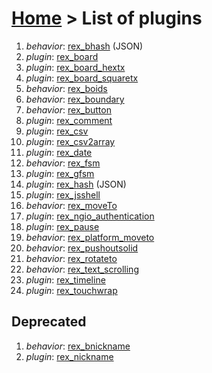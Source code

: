 # [Home](index.html) > List of plugins

1. *behavior*: [rex_bhash](rex_bhash.html)  (JSON)
2. *plugin*: [rex_board](rex_board.html)
3. *plugin*: [rex_board_hextx](rex_board_hextx.html)
4. *plugin*: [rex_board_squaretx](rex_board_squaretx.html)
5. *behavior*: [rex_boids](rex_boids.html)
6. *behavior*: [rex_boundary](rex_boundary.html)
7. *behavior*: [rex_button](rex_button.html)
8. *plugin*: [rex_comment](rex_comment.html)
9. *plugin*: [rex_csv](rex_csv.html)
10. *plugin*: [rex_csv2array](rex_csv2array.html)
11. *plugin*: [rex_date](rex_date.html)
12. *behavior*: [rex_fsm](rex_fsm.html)
13. *plugin*: [rex_gfsm](rex_gfsm.html)
14. *plugin*: [rex_hash](rex_hash.html)  (JSON)
15. *plugin*: [rex_jsshell](rex_jsshell.html)
16. *behavior*: [rex_moveTo](rex_moveto.html)
17. *plugin*: [rex_ngio_authentication](rex_ngio_authentication.html)
18. *plugin*: [rex_pause](rex_pause.html)
19. *behavior*: [rex_platform_moveto](rex_platform_moveto.html)
20. *behavior*: [rex_pushoutsolid](rex_pushoutsolid.html)
21. *behavior*: [rex_rotateto](rex_rotateto.html)
22. *behavior*: [rex_text_scrolling](rex_text_scrolling.html)
23. *plugin*: [rex_timeline](rex_timeline.html)
24. *plugin*: [rex_touchwrap](rex_touchwrap.html)


## Deprecated

1. *behavior*: [rex_bnickname](rex_bnickname.html)
2. *plugin*: [rex_nickname](rex_nickname.html)